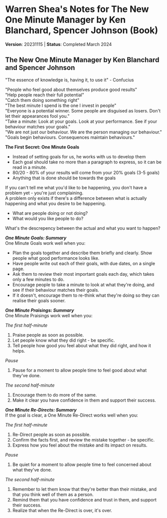 # Warren Shea's Notes for The New One Minute Manager by Ken Blanchard, Spencer Johnson (Book)
**Version**: 20231115 | **Status**: Completed March 2024

## The New One Minute Manager by Ken Blanchard and Spencer Johnson
"The essence of knowledge is, having it, to use it" - Confucius

"People who feel good about themselves produce good results" \
"Help people reach their full potential" \
"Catch them doing something right" \
"The best minute I spend is the one I invest in people" \
"Everyone is a potential winner. Some people are disguised as losers. Don't let their appearances fool you." \
"Take a minute: Look at your goals. Look at your performance. See if your behaviour matches your goals." \
"We are not just our behaviour. We are the person managing our behaviour." \
"Goals begin behaviours. Consequences maintain behaviours."

**The First Secret: One Minute Goals**
* Instead of setting goals for us, he works with us to develop them
* Each goal should take no more than a paragraph to express, so it can be read in a minute.
* 80/20 - 80% of your results will come from your 20% goals (3-5 goals)
* Anything that is done should be towards the goals

If you can't tell me what you'd like to be happening, you don't have a problem yet - you're just complaining.  \
A problem only exists if there's a difference between what is actually happening and what you desire to be happening.
* What are people doing or not doing?
* What would you like people to do?

What's the descrepency between the actual and what you want to happen?

***One Minute Goals: Summary***  \
One Minute Goals work well when you:
* Plan the goals together and describe them briefly and clearly. Show people what good performance looks like.
* Have people write out each of their goals, with due dates, on a single page.
* Ask them to review their most important goals each day, which takes only a few minutes to do.
* Encourage people to take a minute to look at what they're doing, and see if their behaviour matches their goals.
* If it doesn't, encourage them to re-think what they're doing so they can realise their goals sooner.

***One Minute Praisings: Summary*** \
One Minute Praisings work well when you:

*The first half-minute*

  1. Praise people as soon as possible.
  2. Let people know what they did right - be specific.
  3. Tell people how good you feel about what they did right, and how it helps.

*Pause*

  1. Pause for a moment to allow people time to feel good about what they've done.

*The second half-minute*

  1. Encourage them to do more of the same.
  2. Make it clear you have confidence in them and support their success.

***One Minute Re-Directs: Summary*** \
If the goal is clear, a One Minute Re-Direct works well when you:

*The first half-minute*

  1. Re-Direct people as soon as possible.
  2. Confirm the facts first, and review the mistake together - be specific.
  3. Express how you feel about the mistake and its impact on results.

*Pause*

  1. Be quiet for a moment to allow people time to feel concerned about what they've done.

*The second half-minute*

  1. Remember to let them know that they're better than their mistake, and that you think well of them as a person.
  2. Remind them that you have confidence and trust in them, and support their success.
  3. Realize that when the Re-Direct is over, it's over.